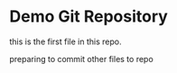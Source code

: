 # Demo Git Repository

this is the first file in this repo.

preparing to commit other files to repo
